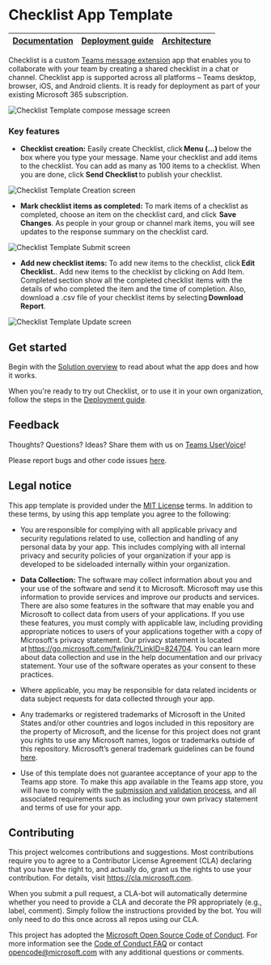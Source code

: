# Checklist App Template

| [Documentation](https://github.com/shrivashish/checklist-app-template/wiki/Home.md) | [Deployment guide](https://github.com/shrivashish/checklist-app-template/wiki/Deployment-guide.md) | [Architecture](https://github.com/shrivashish/checklist-app-template/wiki/Solution-overview.md) |
| ---- | ---- | ---- |

Checklist is a custom [Teams message extension](https://docs.microsoft.com/en-us/microsoftteams/platform/messaging-extensions/what-are-messaging-extensions) app that enables you to collaborate with your team by creating a shared checklist in a chat or channel. Checklist app is supported across all platforms – Teams desktop, browser, iOS, and Android clients. It is ready for deployment as part of your existing Microsoft 365 subscription.

![Checklist Template compose message screen](https://github.com/shrivashish/checklist-app-template/wiki/images/ChecklistTemplateCompose.gif)

### Key features
* **Checklist creation:** Easily create Checklist, click **Menu (…)** below the box where you type your message. Name your checklist and add items to the checklist. You can add as many as 100 items to a checklist. When you are done, click **Send Checklist** to publish your checklist. 

![Checklist Template Creation screen](https://github.com/shrivashish/checklist-app-template/wiki/images/ChecklistTemplateCreation.png)

* **Mark checklist items as completed:** To mark items of a checklist as completed, choose an item on the checklist card, and click  **Save Changes**. As people in your group or channel mark items, you will see updates to the response summary on the checklist card.

![Checklist Template Submit screen](https://github.com/shrivashish/checklist-app-template/wiki/images/ChecklistTemplateSubmit.png)

* **Add new checklist items:** To add new items to the checklist, click **Edit Checklist.**. Add new items to the checklist by clicking on Add Item. Completed section show all the completed checklist items with the details of who completed the item and the time of completion. Also, download a .csv file of your checklist items by selecting **Download Report**.

![Checklist Template Update screen](https://github.com/shrivashish/checklist-app-template/wiki/images/ChecklistTemplateUpdate.png)

## Get started

Begin with the [Solution overview](https://github.com/shrivashish/checklist-app-template/wiki/Solution-overview.md) to read about what the app does and how it works.

When you're ready to try out Checklist, or to use it in your own organization, follow the steps in the [Deployment guide](https://github.com/shrivashish/checklist-app-template/wiki/Deployment-guide.md).

## Feedback

Thoughts? Questions? Ideas? Share them with us on [Teams UserVoice](https://microsoftteams.uservoice.com/forums/555103-public)!

Please report bugs and other code issues [here](https://github.com/OfficeDev/microsoft-teams-checklist-app/issues/new).

## Legal notice

This app template is provided under the [MIT License](./LICENSE) terms.  In addition to these terms, by using this app template you agree to the following:

- You are responsible for complying with all applicable privacy and security regulations related to use, collection and handling of any personal data by your app. This includes complying with all internal privacy and security policies of your organization if your app is developed to be sideloaded internally within your organization.

- **Data Collection:** The software may collect information about you and your use of the software and send it to Microsoft. Microsoft may use this information to provide services and improve our products and services. There are also some features in the software that may enable you and Microsoft to collect data from users of your applications. If you use these features, you must comply with applicable law, including providing appropriate notices to users of your applications together with a copy of Microsoft's privacy statement. Our privacy statement is located at https://go.microsoft.com/fwlink/?LinkID=824704. You can learn more about data collection and use in the help documentation and our privacy statement. Your use of the software operates as your consent to these practices. 
 
- Where applicable, you may be responsible for data related incidents or data subject requests for data collected through your app.

- Any trademarks or registered trademarks of Microsoft in the United States and/or other countries and logos included in this repository are the property of Microsoft, and the license for this project does not grant you rights to use any Microsoft names, logos or trademarks outside of this repository. Microsoft’s general trademark guidelines can be found [here](https://www.microsoft.com/en-us/legal/intellectualproperty/trademarks/usage/general.aspx).

- Use of this template does not guarantee acceptance of your app to the Teams app store. To make this app available in the Teams app store, you will have to comply with the [submission and validation process](https://docs.microsoft.com/en-us/microsoftteams/platform/concepts/deploy-and-publish/appsource/publish), and all associated requirements such as including your own privacy statement and terms of use for your app.

## Contributing

This project welcomes contributions and suggestions. Most contributions require you to agree to a Contributor License Agreement (CLA) declaring that you have the right to, and actually do, grant us the rights to use your contribution. For details, visit https://cla.microsoft.com.

When you submit a pull request, a CLA-bot will automatically determine whether you need to provide a CLA and decorate the PR appropriately (e.g., label, comment). Simply follow the instructions provided by the bot. You will only need to do this once across all repos using our CLA.

This project has adopted the [Microsoft Open Source Code of Conduct](https://opensource.microsoft.com/codeofconduct/). For more information see the [Code of Conduct FAQ](https://opensource.microsoft.com/codeofconduct/faq/) or contact [opencode@microsoft.com](mailto:opencode@microsoft.com) with any additional questions or comments.

